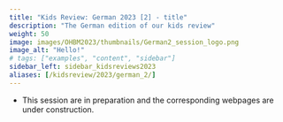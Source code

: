 ```yaml
---
title: "Kids Review: German 2023 [2] - title"
description: "The German edition of our kids review"
weight: 50
image: images/OHBM2023/thumbnails/German2_session_logo.png
image_alt: "Hello!"
# tags: ["examples", "content", "sidebar"]
sidebar_left: sidebar_kidsreviews2023
aliases: [/kidsreview/2023/german_2/]
---
```




* This session are in preparation and the corresponding webpages are under construction.

<!-- ## Presenters and organizers
1. Name 1 ![Example image](/images/image.png)
2. Name 2 ![Example image](/images/image.png)
3. Name 3 ![Example image](/images/image.png)
-->

<!-- ## Message from organizers
Message here
-->

<!-- Youtube link, example https://www.youtube.com/watch?v=w7Ft2ymGmfc
{{< youtube w7Ft2ymGmfc >}}
-->

